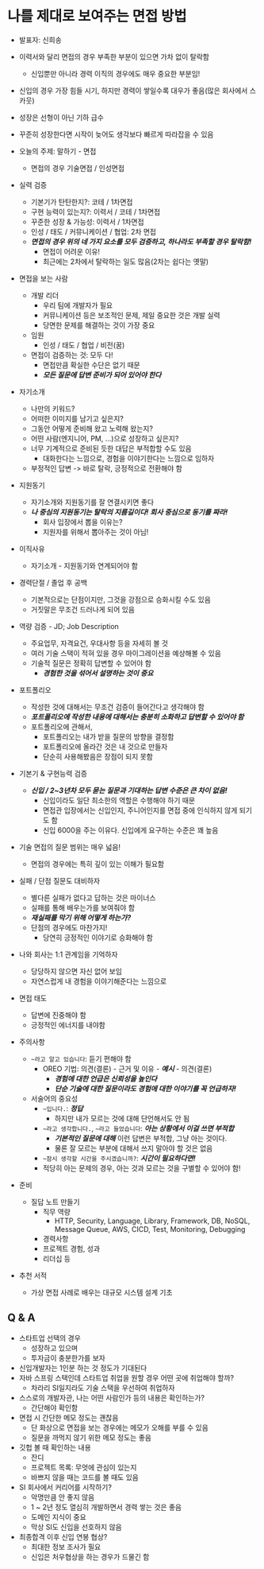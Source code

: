 # 나를 제대로 보여주는 면접 방법

- 발표자: 신희송

- 이력서와 달리 면접의 경우 부족한 부분이 있으면 가차 없이 탈락함
  - 신입뿐만 아니라 경력 이직의 경우에도 매우 중요한 부분임!
- 신입의 경우 가장 힘들 시기, 하지만 경력이 쌓일수록 대우가 좋음(많은 회사에서 스카웃)
- 성장은 선형이 아닌 기하 급수
- 꾸준히 성장한다면 시작이 늦어도 생각보다 빠르게 따라잡을 수 있음
- 오늘의 주제: 말하기 - 면접
  - 면접의 경우 기술면접 / 인성면접
- 실력 검증
  - 기본기가 탄탄한지?: 코테 / 1차면접
  - 구현 능력이 있는지?: 이력서 / 코테 / 1차면접
  - 꾸준한 성장 & 가능성: 이력서 / 1차면접
  - 인성 / 태도 / 커뮤니케이션 / 협업: 2차 면접
  - ***면접의 경우 위의 네 가지 요소를 모두 검증하고, 하나라도 부족할 경우 탈락함!***
    - 면접이 어려운 이유!
    - 최근에는 2차에서 탈락하는 일도 많음(2차는 쉽다는 옛말)
- 면접을 보는 사람
  - 개발 리더
    - 우리 팀에 개발자가 필요
    - 커뮤니케이션 등은 보조적인 문제, 제일 중요한 것은 개발 실력
    - 당면한 문제를 해결하는 것이 가장 중요
  - 임원
    - 인성 / 태도 / 협업 / 비전(꿈)
  - 면접이 검증하는 것: 모두 다!
    - 면접만큼 확실한 수단은 없기 때문
    - ***모든 질문에 답변 준비가 되어 있어야 한다***
- 자기소개
  - 나만의 키워드?
  - 어떠한 이미지를 남기고 싶은지?
  - 그동안 어떻게 준비해 왔고 노력해 왔는지?
  - 어떤 사람(엔지니어, PM, ...)으로 성장하고 싶은지?
  - 너무 기계적으로 준비된 듯한 대답은 부적합할 수도 있음
    - 대화한다는 느낌으로, 경험을 이야기한다는 느낌으로 임하자
  - 부정적인 답변 -> 바로 탈락, 긍정적으로 전환해야 함
- 지원동기
  - 자기소개와 지원동기를 잘 연결시키면 좋다
  - ***나 중심의 지원동기는 탈락의 지름길이다! 회사 중심으로 동기를 짜라!***
    - 회사 입장에서 뽑을 이유는?
    - 지원자를 위해서 뽑아주는 것이 아님!
- 이직사유
  - 자기소개 - 지원동기와 연계되어야 함
- 경력단절 / 졸업 후 공백
  - 기본적으로는 단점이지만, 그것을 강점으로 승화시킬 수도 있음
  - 거짓말은 무조건 드러나게 되어 있음
- 역량 검증 - JD; Job Description
  - 주요업무, 자격요건, 우대사항 등을 자세히 볼 것
  - 여러 기술 스택이 적혀 있을 경우 마이그레이션을 예상해볼 수 있음
  - 기술적 질문은 정확히 답변할 수 있어야 함
    - ***경험한 것을 섞어서 설명하는 것이 중요***
- 포트폴리오
  - 작성한 것에 대해서는 무조건 검증이 들어간다고 생각해야 함
  - ***포트폴리오에 작성한 내용에 대해서는 충분히 소화하고 답변할 수 있어야 함***
  - 포트폴리오에 관해서,
    - 포트폴리오는 내가 받을 질문의 방향을 결정함
    - 포트폴리오에 올라간 것은 내 것으로 만들자
    - 단순히 사용해봤음은 장점이 되지 못함
- 기본기 & 구현능력 검증
  - ***신입 / 2~3년차 모두 묻는 질문과 기대하는 답변 수준은 큰 차이 없음!***
    - 신입이라도 일단 최소한의 역할은 수행해야 하기 때문
    - 면접관 입장에서는 신입인지, 주니어인지를 면접 중에 인식하지 않게 되기도 함
    - 신입 6000을 주는 이유다. 신입에게 요구하는 수준은 꽤 높음
- 기술 면접의 질문 범위는 매우 넓음!
  - 면접의 경우에는 특히 깊이 있는 이해가 필요함
- 실패 / 단점 질문도 대비하자
  - 별다른 실패가 없다고 답하는 것은 마이너스
  - 실패를 통해 배우는가를 보여줘야 함
  - ***재실패를 막기 위해 어떻게 하는가?***
  - 단점의 경우에도 마찬가지!
    - 당연히 긍정적인 이야기로 승화해야 함
- 나와 회사는 1:1 관계임을 기억하자
  - 당당하지 않으면 자신 없어 보임
  - 자연스럽게 내 경험을 이야기해준다는 느낌으로
- 면접 태도
  - 답변에 진중해야 함
  - 긍정적인 에너지를 내야함
- 주의사항
  - `~라고 알고 있습니다`: 듣기 편해야 함
    - OREO 기법: 의견(결론) - 근거 및 이유 - ***예시*** - 의견(결론)
      - ***경험에 대한 언급은 신뢰성을 높인다***
      - ***단순 기술에 대한 질문이라도 경험에 대한 이야기를 꼭 언급하자!***
  - 서술어의 중요성
    - `~입니다.`: ***정답***
      - 하지만 내가 모르는 것에 대해 단언해서도 안 됨
    - `~라고 생각합니다.`, `~라고 들었습니다`: ***아는 상황에서 이걸 쓰면 부적합***
      - ***기본적인 질문에 대해*** 이런 답변은 부적합, 그냥 아는 것이다.
      - 물론 잘 모르는 부분에 대해서 쓰지 말아야 할 것은 없음
    - `~잠시 생각할 시간을 주시겠습니까?`: ***시간이 필요하다면!***
    - 적당히 아는 문제의 경우, 아는 것과 모르는 것을 구별할 수 있어야 함!
- 준비
  - 질답 노트 만들기
    - 직무 역량
      - HTTP, Security, Language, Library, Framework, DB, NoSQL, Message Queue, AWS, CICD, Test, Monitoring, Debugging
    - 경력사항
    - 프로젝트 경험, 성과
    - 리더십 등
- 추천 서적
  - 가상 면접 사례로 배우는 대규모 시스템 설계 기초



## Q & A

- 스타트업 선택의 경우
  - 성장하고 있으며
  - 투자금이 충분한가를 보자
- 신입개발자는 1인분 하는 것 정도가 기대된다
- 자바 스프링 스택인데 스타트업 취업을 원할 경우 어떤 곳에 취업해야 할까?
  - 차라리 SI일지라도 기술 스택을 우선하여 취업하자
- 스스로의 개발자관, 나는 어떤 사람인가 등의 내용은 확인하는가?
  - 간단해야 확인함
- 면접 시 간단한 메모 정도는 괜찮음
  - 단 화상으로 면접을 보는 경우에는 메모가 오해를 부를 수 있음
  - 질문을 까먹지 않기 위한 메모 정도는 좋음
- 깃헙 볼 때 확인하는 내용
  - 잔디
  - 프로젝트 목록: 무엇에 관심이 있는지
  - 바쁘지 않을 때는 코드를 볼 때도 있음
- SI 회사에서 커리어를 시작하기?
  - 악명만큼 안 좋지 않음
  - 1 ~ 2년 정도 열심히 개발하면서 경력 쌓는 것은 좋음
  - 도메인 지식이 중요
  - 막상 SI도 신입을 선호하지 않음
- 최종합격 이후 신입 연봉 협상?
  - 최대한 정보 조사가 필요
  - 신입은 처우협상을 하는 경우가 드물긴 함